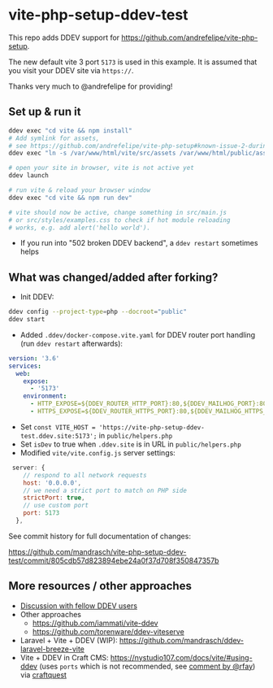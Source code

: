 # vite-php-setup-ddev-test

This repo adds DDEV support for https://github.com/andrefelipe/vite-php-setup. 

The new default vite 3 port `5173` is used in this example. It is assumed that you visit your DDEV site via `https://`. 

Thanks very much to @andrefelipe for providing!

## Set up & run it

```bash
ddev exec "cd vite && npm install"
# Add symlink for assets, 
# see https://github.com/andrefelipe/vite-php-setup#known-issue-2-during-dev-only
ddev exec "ln -s /var/www/html/vite/src/assets /var/www/html/public/assets"

# open your site in browser, vite is not active yet
ddev launch

# run vite & reload your browser window
ddev exec "cd vite && npm run dev" 

# vite should now be active, change something in src/main.js 
# or src/styles/examples.css to check if hot module reloading 
# works, e.g. add alert('hello world'). 
```

- If you run into "502 broken DDEV backend", a `ddev restart` sometimes helps

## What was changed/added after forking?

- Init DDEV: 

```bash
ddev config --project-type=php --docroot="public"
ddev start
```

- Added `.ddev/docker-compose.vite.yaml` for DDEV router port handling (run `ddev restart` afterwards):

```yaml
version: '3.6'
services:
  web:
    expose:
      - '5173'
    environment:
      - HTTP_EXPOSE=${DDEV_ROUTER_HTTP_PORT}:80,${DDEV_MAILHOG_PORT}:8025,5174:5173
      - HTTPS_EXPOSE=${DDEV_ROUTER_HTTPS_PORT}:80,${DDEV_MAILHOG_HTTPS_PORT}:8025,5173:5173
```

- Set `const VITE_HOST = 'https://vite-php-setup-ddev-test.ddev.site:5173';` in `public/helpers.php`
- Set `isDev` to true when `.ddev.site` is in URL  in `public/helpers.php`
- Modified `vite/vite.config.js` server settings:

```javascript
 server: {
    // respond to all network requests
    host: '0.0.0.0',
    // we need a strict port to match on PHP side
    strictPort: true,
    // use custom port
    port: 5173
  },
```

See commit history for full documentation of changes:

https://github.com/mandrasch/vite-php-setup-ddev-test/commit/805cdb57d823894ebe24a0f37d708f350847357b

## More resources / other approaches
 
- [Discussion with fellow DDEV users](https://github.com/torenware/ddev-viteserve/issues/2#issuecomment-1184472413)
- Other approaches
  - https://github.com/iammati/vite-ddev
  - https://github.com/torenware/ddev-viteserve
- Laravel + Vite + DDEV (WIP): https://github.com/mandrasch/ddev-laravel-breeze-vite
- Vite + DDEV in Craft CMS: https://nystudio107.com/docs/vite/#using-ddev (uses `ports` which is not recommended, see [comment by @rfay](https://github.com/torenware/ddev-viteserve/issues/2#issuecomment-1184472413)) via [craftquest](https://craftquest.io/courses/ddev-and-craft-cms-quick-start-guide/43674)
